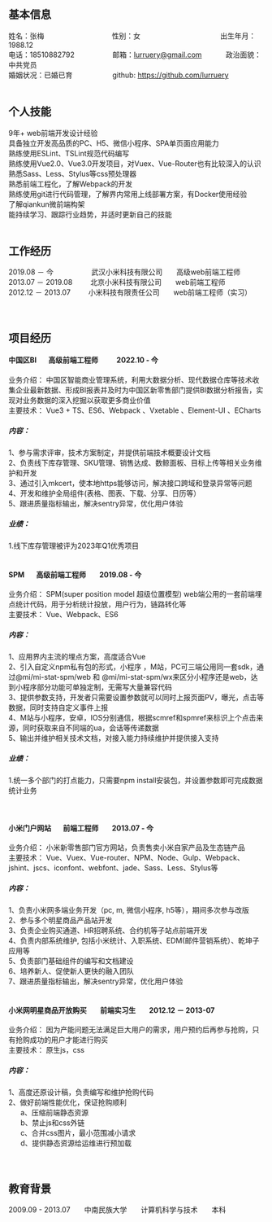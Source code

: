 ## 基本信息
姓名：张梅&nbsp;&nbsp;&nbsp;&nbsp;&nbsp;&nbsp;&nbsp;&nbsp;&nbsp;&nbsp;&nbsp;&nbsp;&nbsp;&nbsp;&nbsp;&nbsp;&nbsp;&nbsp;&nbsp;&nbsp;&nbsp;&nbsp;&nbsp;&nbsp;&nbsp;&nbsp;&nbsp;&nbsp;&nbsp;&nbsp;&nbsp;&nbsp;&nbsp;&nbsp;性别：女&nbsp;&nbsp;&nbsp;&nbsp;&nbsp;&nbsp;&nbsp;&nbsp;&nbsp;&nbsp;&nbsp;&nbsp;&nbsp;&nbsp;&nbsp;&nbsp;&nbsp;&nbsp;&nbsp;&nbsp;&nbsp;&nbsp;&nbsp;&nbsp;&nbsp;&nbsp;&nbsp;&nbsp;&nbsp;&nbsp;&nbsp;&nbsp;&nbsp;&nbsp;&nbsp;&nbsp;&nbsp;&nbsp;&nbsp;&nbsp;出生年月：1988.12<br /> 
电话：18510882792&nbsp;&nbsp;&nbsp;&nbsp;&nbsp;&nbsp; &nbsp;&nbsp;&nbsp;&nbsp;&nbsp;&nbsp;&nbsp;&nbsp;&nbsp;&nbsp;&nbsp;&nbsp;邮箱：lurruery@gmail.com&nbsp;&nbsp;&nbsp;&nbsp;&nbsp;&nbsp;&nbsp;&nbsp;&nbsp;&nbsp;&nbsp;&nbsp;政治面貌：中共党员<br />
婚姻状况：已婚已育&nbsp;&nbsp;&nbsp;&nbsp;&nbsp;&nbsp;&nbsp;&nbsp;&nbsp;&nbsp;&nbsp; &nbsp;&nbsp;&nbsp;&nbsp;&nbsp;&nbsp;&nbsp;
github: https://github.com/lurruery
<br />
<br />
## 个人技能
9年+ web前端开发设计经验<br />
具备独立开发高品质的PC、H5、微信小程序、SPA单页面应用能力<br />
熟练使用ESLint、TSLint规范代码编写<br />
熟练使用Vue2.0、Vue3.0开发项目，对Vuex、Vue-Router也有比较深入的认识<br />
熟悉Sass、Less、Stylus等css预处理器<br />
熟悉前端工程化，了解Webpack的开发<br />
熟练使用git进行代码管理，了解界内常用上线部署方案，有Docker使用经验<br />
了解qiankun微前端构架<br />
能持续学习、跟踪行业趋势，并适时更新自己的技能
<br />
<br />
## 工作经历
2019.08 － 今&nbsp;&nbsp;&nbsp;&nbsp;&nbsp;&nbsp; &nbsp;&nbsp;&nbsp;&nbsp;&nbsp;&nbsp;&nbsp;&nbsp;&nbsp;&nbsp;&nbsp;&nbsp;武汉小米科技有限公司&nbsp;&nbsp;&nbsp;&nbsp;&nbsp;&nbsp; 高级web前端工程师<br />
2013.07 － 2019.08&nbsp;&nbsp;&nbsp;&nbsp;&nbsp;&nbsp;&nbsp;&nbsp;&nbsp;北京小米科技有限公司&nbsp;&nbsp;&nbsp;&nbsp;&nbsp;&nbsp;&nbsp;web前端工程师<br /> 
2012.12 － 2013.07&nbsp;&nbsp;&nbsp;&nbsp;&nbsp;&nbsp;&nbsp;&nbsp;&nbsp;小米科技有限责任公司&nbsp;&nbsp;&nbsp;&nbsp;&nbsp;&nbsp;&nbsp;web前端工程师（实习）   
<br />
<br />
## 项目经历
#### 中国区BI &nbsp;&nbsp;&nbsp;&nbsp;&nbsp;&nbsp;高级前端工程师 &nbsp;&nbsp;&nbsp;&nbsp;&nbsp;&nbsp;&nbsp;&nbsp;&nbsp; 2022.10 - 今 
业务介绍： 中国区智能商业管理系统，利用大数据分析、现代数据仓库等技术收集企业最新数据、形成BI报表并及时为中国区新零售部门提供BI数据分析报告，实现对业务数据的深入挖掘以获取更多商业价值<br />
主要技术： Vue3 + TS、ES6、Webpack 、Vxetable 、Element-UI 、ECharts<br />
##### 内容： <br />
1、参与需求评审，技术方案制定，并提供前端技术概要设计文档<br />
2、负责线下库存管理、SKU管理、销售达成、数鲸面板、目标上传等相关业务维护和开发<br />
3、通过引入mkcert，使本地https能够访问，解决接口跨域和登录异常等问题<br />
4、开发和维护全局组件(表格、图表、下载、分享、日历等）<br />
5、跟进质量指标输出，解决sentry异常，优化用户体验
##### 业绩： <br />   
1.线下库存管理被评为2023年Q1优秀项目
<br />
<br />
#### SPM &nbsp;&nbsp;&nbsp;&nbsp;&nbsp;&nbsp;高级前端工程师 &nbsp;&nbsp;&nbsp;&nbsp;&nbsp;&nbsp; 2019.08 - 今 
业务介绍： SPM(super position model 超级位置模型) web端公用的一套前端埋点统计代码，用于分析统计投放，用户行为，链路转化等<br />
主要技术： Vue、Webpack、ES6<br />
##### 内容： <br />
1、应用界内主流的埋点方案，高度适合Vue <br />
2、引入自定义npm私有包的形式，小程序 ，M站，PC可三端公用同一套sdk，通过@mi/mi-stat-spm/web 和 @mi/mi-stat-spm/wx来区分小程序还是web，达到小程序部分功能可单独定制，无需写大量兼容代码<br />
3、提供参数支持，开发者只需要设置参数就可以同时上报页面PV，曝光，点击等数据，同时支持自定义事件上报<br />
4、M站与小程序，安卓，IOS分别通信，根据scmref和spmref来标识上个点击来源，同时获取来自不同端的ua，会话等传递数据<br />
5、输出并维护相关技术文档，对接入能力持续维护并提供接入支持<br />
##### 业绩： <br />   
1.统一多个部门的打点能力，只需要npm install安装包，并设置参数即可完成数据统计业务<br />
<br />
<br />
#### 小米门户网站 &nbsp;&nbsp;&nbsp;&nbsp;&nbsp;&nbsp;前端工程师 &nbsp;&nbsp;&nbsp;&nbsp;&nbsp;&nbsp;  2013.07 - 今
业务介绍： 小米新零售部门官方网站，负责售卖小米自家产品及生态链产品<br />
主要技术： Vue、Vuex、Vue-router、NPM、Node、Gulp、Webpack、jshint、jscs、iconfont、webfont、jade、Sass、Less、Stylus等     
##### 内容： <br />
1、负责小米网多端业务开发（pc, m, 微信小程序, h5等），期间多次参与改版<br />
2、参与多个明星商品产品站开发<br />
3、负责企业购买通道、HR招聘系统、合约机等子站点前端开发<br />
4、负责内部系统维护, 包括小米统计、入职系统、EDM(邮件营销系统）、乾坤子应用等<br />
5、负责部门基础组件的编写和文档建设<br />
6、培养新人、促使新人更快的融入团队<br />
7、跟进质量指标输出，解决sentry异常，优化用户体验
<br />
<br />
#### 小米网明星商品开放购买 &nbsp;&nbsp;&nbsp;&nbsp;&nbsp;&nbsp; 前端实习生 &nbsp;&nbsp;&nbsp;&nbsp;&nbsp;&nbsp; 2012.12 － 2013-07 
业务介绍： 因为产能问题无法满足巨大用户的需求，用户预约后再参与抢购，只有抢购成功的用户才能进行购买<br />
主要技术： 原生js，css<br />
##### 内容： <br />
1、高度还原设计稿，负责编写和维护抢购代码<br />
2、做好前端性能优化，保证抢购顺利<br />
&nbsp;&nbsp;&nbsp;&nbsp;&nbsp;&nbsp;a、压缩前端静态资源<br />
&nbsp;&nbsp;&nbsp;&nbsp;&nbsp;&nbsp;b、禁止js和css外链<br />
&nbsp;&nbsp;&nbsp;&nbsp;&nbsp;&nbsp;c、合并css图片，最小范围减小请求<br />
&nbsp;&nbsp;&nbsp;&nbsp;&nbsp;&nbsp;d、提供静态资源给运维进行预加载<br />
<br />
<br />
## 教育背景
2009.09 - 2013.07&nbsp;&nbsp;&nbsp;&nbsp;&nbsp;&nbsp;&nbsp;中南民族大学&nbsp;&nbsp;&nbsp;&nbsp;&nbsp;&nbsp;&nbsp;计算机科学与技术&nbsp;&nbsp;&nbsp;&nbsp;&nbsp;&nbsp;&nbsp;本科  
